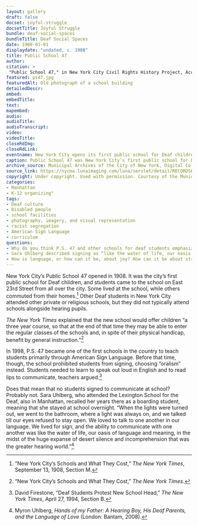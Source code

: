 ```yaml
--- 
layout: gallery
draft: false
docset: joyful-struggle
docsetTitle: Joyful Struggle
bundle: deaf-social-spaces
bundleTitle: Deaf Social Spaces
date: 1908-01-01
displaydate: "undated, c. 1908"
title: Public School 47
author: 
citation: >
 "Public School 47," in New York City Civil Rights History Project, Accessed: [Month Day, Year], https://nyccivilrightshistory.org/gallery/ps47.
featured: ps47.jpg
featuredAlt: Old photograph of a school building
detailedDescr: 
embed: 
embedTitle: 
text: 
mapembed: 
audio: 
audioTitle: 
audioTranscript: 
video: 
videoTitle: 
closeRdImg: 
closeRdLink: 
eventname: New York City opens its first public school for Deaf children.
caption: Public School 47 was New York City’s first public school for Deaf children.
archive_source: Municipal Archives of the City of New York, Digital Collections
source_link: https://nycma.lunaimaging.com/luna/servlet/detail/RECORDSPHOTOUNITARC~22~22~1401501~169962:PS-47,-Manhattan--exterior?qvq=q:deaf&mi=0&trs=816
copyright: Under copyright. Used with permission. Courtesy of the Municipal Archives of the City of New York. 
categories: 
- Manhattan
- K-12 organizing"
tags: 
- Deaf culture
- Disabled people
- school facilities
- photography, imagery, and visual representation
- racist segregation
- American Sign Language
- curriculum
questions: 
- Why do you think P.S. 47 and other schools for deaf students emphasized lip-reading and speaking rather than sign language? How did this relate to the school’s plan to have students “enter the regular classes…and benefit by general instruction”? 
- Sara Uhlberg described signing as “like the water of life, our oasis of language and meaning.” But it was an oasis that she had to break school rules to find. What is your “oasis of language and meaning”? Does it connect to your life at school, or not? 
- How is language, or how can it be, about joy? How can it be about struggle or politics?
--- 
```


New York City’s Public School 47 opened in 1908. It was the city’s first public school for Deaf children, and students came to the school on East 23rd Street from all over the city. Some lived at the school, while others commuted from their homes.[^1] Other Deaf students in New York City attended other private or religious schools, but they did not typically attend schools alongside hearing pupils.

*The New York Times* explained that the new school would offer children “a three year course, so that at the end of that time they may be able to enter the regular classes of the schools and, in spite of their physical handicap, benefit by general instruction.”[^2]

In 1998, P.S. 47 became one of the first schools in the country to teach students primarily through American Sign Language. Before that time, though, the school prohibited students from signing, choosing “oralism” instead. Students needed to learn to speak out loud in English and to read lips to communicate, teachers argued.[^3]  

Does that mean that no students signed to communicate at school? Probably not. Sara Uhlberg, who attended the Lexington School for the Deaf, also in Manhattan, recalled her years there as a boarding student, meaning that she stayed at school overnight. “When the lights were turned out, we went to the bathroom, where a light was always on, and we talked till our eyes refused to stay open. We loved to talk to one another in our language. We lived for sign, and the ability to communicate with one another was like the water of life, our oasis of language and meaning, in the midst of the huge expanse of desert silence and incomprehension that was the greater hearing world.”[^4]  

[^1]: “New York City’s Schools and What They Cost,” *The New York Times*, September 13, 1908, Section M.

[^2]: “New York City’s Schools and What They Cost,” *The New York Times*.

[^3]: David Firestone, “Deaf Students Protest New School Head,” *The New York Times*, April 27, 1994, Section B.

[^4]: Myron Uhlberg, *Hands of my Father: A Hearing Boy, His Deaf Parents, and the Language of Love* (London: Bantam, 2008).

